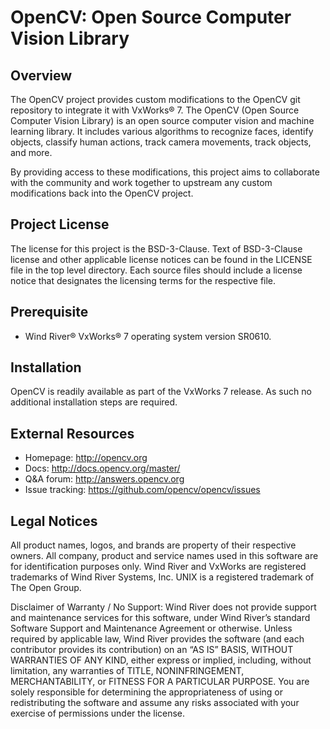 # OpenCV: Open Source Computer Vision Library

## Overview

The OpenCV project provides custom modifications to the OpenCV git repository to integrate it with VxWorks® 7. The OpenCV (Open Source Computer Vision Library) is an open source computer vision and machine learning library. It includes various algorithms to recognize faces, identify objects, classify human actions, track camera movements, track objects, and more.

By providing access to these modifications, this project aims to collaborate with the community and work together to upstream any custom modifications back into the OpenCV project.

## Project License

The license for this project is the BSD-3-Clause. Text of BSD-3-Clause license and other applicable license notices can be found in the LICENSE file in the top level directory. Each source files should include a license notice that designates the licensing terms for the respective file.

## Prerequisite

* Wind River® VxWorks® 7 operating system version SR0610.

## Installation

OpenCV is readily available as part of the VxWorks 7 release.  As such no additional installation steps are required. 

## External Resources

* Homepage: <http://opencv.org>
* Docs: <http://docs.opencv.org/master/>
* Q&A forum: <http://answers.opencv.org>
* Issue tracking: <https://github.com/opencv/opencv/issues>

## Legal Notices

All product names, logos, and brands are property of their respective owners. All company, product and service names used in this software are for identification purposes only. Wind River and VxWorks are registered trademarks of Wind River Systems, Inc. UNIX is a registered trademark of The Open Group.

Disclaimer of Warranty / No Support: Wind River does not provide support and maintenance services for this software, under Wind River’s standard Software Support and Maintenance Agreement or otherwise. Unless required by applicable law, Wind River provides the software (and each contributor provides its contribution) on an “AS IS” BASIS, WITHOUT WARRANTIES OF ANY KIND, either express or implied, including, without limitation, any warranties of TITLE, NONINFRINGEMENT, MERCHANTABILITY, or FITNESS FOR A PARTICULAR PURPOSE. You are solely responsible for determining the appropriateness of using or redistributing the software and assume any risks associated with your exercise of permissions under the license.
